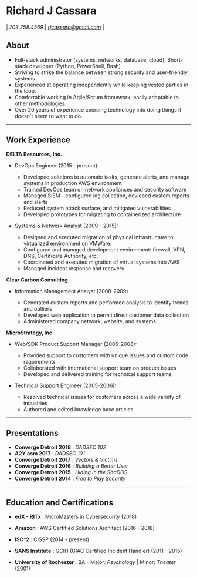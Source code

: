 # Richard J Cassara 
| *703.258.4569*  |  *rjcassara@gmail.com* |

## About

  + Full-stack administrator (systems, networks, database, cloud); Short-stack developer (Python, PowerShell, Bash)
  + Striving to strike the balance between strong security and user-friendly systems.
  + Experienced at operating independently while keeping vested parties in the loop.
  + Comfortable working in Agile/Scrum framework, easily adaptable to other methodologies. 
  + Over 20 years of experience coercing technology into doing things it doesn't seem to want to do.

---

## Work Experience
**DELTA Resources, Inc.**  

+ DevOps Engineer (2015 - present):

    - Developed solutions to automate tasks, generate alerts, and manage systems in production AWS environment
    - Trained DevOps team on network appliances and security software
    - Managed SIEM - configured log collection, devloped custom reports and alerts
    - Reduced system attack surface,  and mitigated vulnerabilities
    - Developed prototypes for migrating to containerized architecture

+ Systems & Network Analyst (2009 - 2015):

    - Designed and executed migration of physical infrastructure to virtualized environment on VMWare.
    - Configured and managed development environment: firewall, VPN, DNS, Certificate Authority, etc. 
    - Coordinated and executed migration of virtual systems into AWS
    - Managed incident response and recovery

**Clear Carbon Consulting**

+ Information Management Analyst (2008-2009)

    - Generated custom reports and performed analysis to identify trends and outliers
    - Developed web application to permit direct customer data collection
    - Administered company network, website, and systems.

**MicroStrategy, Inc.**

+ Web/SDK Product Support Manager (2006-2008):

    - Provided support to customers with unique issues and custom code requirements
    - Colloborated with international support team on product issues
    - Developed and delivered training for technical support teams

+ Technical Support Engineer (2005-2006):
    
    - Resolved technical issues for customers across a wide variety of industries
    - Authored and edited knowledge base articles

---
## Presentations

+ **Converge Detroit 2018** : *DADSEC 102*
+ **A2Y.asm 2017** : *DADSEC 101*
+ **Converge Detroit 2017** : *Vectors & Victims*
+ **Converge Detroit 2016** : *Building a Better User*
+ **Converge Detroit 2015** : *Hiding in the ShaDOS*
+ **Converge Detroit 2014** : *Free to Play Security* 
---
## Education and Certifications

+ **edX - RITx** : MicroMasters in Cybersecurity (2018)

+ **Amazon** : AWS Certified Solutions Architect (2016 - 2018)

+ **ISC^2** : CISSP (2014 - present)

+ **SANS Institute** : GCIH (GIAC Certified Incident Handler)  (2011 - 2015)

+ **University of Rochester** : BA - Major: *Psychology* | Minor: *Theater* (2001)
